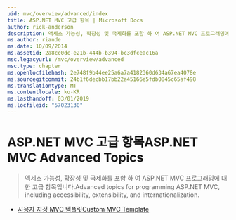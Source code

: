 ```yaml
---
uid: mvc/overview/advanced/index
title: ASP.NET MVC 고급 항목 | Microsoft Docs
author: rick-anderson
description: 액세스 가능성, 확장성 및 국제화를 포함 하 여 ASP.NET MVC 프로그래밍에 대 한 고급 항목입니다.
ms.author: riande
ms.date: 10/09/2014
ms.assetid: 2a8cc0dc-e21b-444b-b394-bc3dfceac16a
msc.legacyurl: /mvc/overview/advanced
msc.type: chapter
ms.openlocfilehash: 2e748f9b44ee25a6a7a4182360d634a67ea4078e
ms.sourcegitcommit: 24b1f6decbb17bb22a45166e5fdb0845c65af498
ms.translationtype: MT
ms.contentlocale: ko-KR
ms.lasthandoff: 03/01/2019
ms.locfileid: "57023130"
---
```

<a name="aspnet-mvc-advanced-topics"></a><span data-ttu-id="b4e8d-103">ASP.NET MVC 고급 항목</span><span class="sxs-lookup"><span data-stu-id="b4e8d-103">ASP.NET MVC Advanced Topics</span></span>
====================
> <span data-ttu-id="b4e8d-104">액세스 가능성, 확장성 및 국제화를 포함 하 여 ASP.NET MVC 프로그래밍에 대 한 고급 항목입니다.</span><span class="sxs-lookup"><span data-stu-id="b4e8d-104">Advanced topics for programming ASP.NET MVC, including accessibility, extensibility, and internationalization.</span></span>


- [<span data-ttu-id="b4e8d-105">사용자 지정 MVC 템플릿</span><span class="sxs-lookup"><span data-stu-id="b4e8d-105">Custom MVC Template</span></span>](custom-mvc-templates.md)
